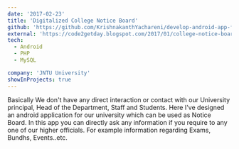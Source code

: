 ```yaml
---
date: '2017-02-23'
title: 'Digitalized College Notice Board'
github: 'https://github.com/KrishnakanthYachareni/develop-android-app-for-college-notice-board-and-educational-app'
external: 'https://code2getday.blogspot.com/2017/01/college-notice-board.html'
tech:
  - Android
  - PHP
  - MySQL

company: 'JNTU University'
showInProjects: true
---
```


Basically We don't have any direct interaction or contact with our University principal, Head of the Department, Staff and Students. Here I've designed an android application for our university which can be used as Notice Board. In this app you can directly ask any information if you require to any one of our higher officials. For example information regarding Exams, Bundhs, Events..etc.
